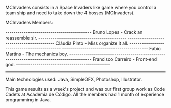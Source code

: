 MCInvaders consists in a Space Invaders like game where you control a team ship and need to take down the 4 bosses (MCInvaders).

MCInvaders Members:

 ------------------------------------------ Bruno Lopes - Crack an reassemble sir. -------------------------------------------
 ------------------------------------------ Cláudia Pinto - Miss organize it all. --------------------------------------------
 ------------------------------------------ Fábio Martins - The mechanics boy. -----------------------------------------------
 ------------------------------------------ Francisco Carreiro - Front-end god. ----------------------------------------------

---------------------------------------------------------------------

Main technologies used: Java, SimpleGFX, Photoshop, Illustrator.

This game results as a week's project and was our first group work as Code Cadets at Academia de Código.
All the members had 1 month of experience programming in Java.
